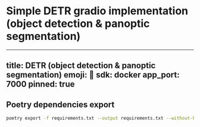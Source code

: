 # Simple DETR gradio implementation (object detection & panoptic segmentation)

---
title: DETR (object detection & panoptic segmentation)
emoji: 🌭
sdk: docker
app_port: 7000
pinned: true
---

## Poetry dependencies export

```bash
poetry export -f requirements.txt --output requirements.txt --without-hashes --without-urls
```
